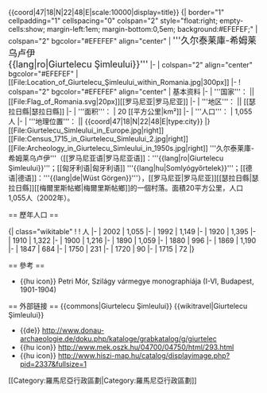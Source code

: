 {{coord|47|18|N|22|48|E|scale:10000|display=title}} 
{| border="1" cellpadding="1" cellspacing="0" colspan="2" style="float:right; empty-cells:show; margin-left:1em; margin-bottom:0,5em; background:#EFEFEF;"
| colspan="2" bgcolor="#EFEFEF" align="center" | <font size="+1">'''久尔泰莱庫-希姆莱乌卢伊<br />{{lang|ro|Giurtelecu Şimleului}}'''</font>
|-
| colspan="2" align="center" bgcolor="#EFEFEF" | [[File:Location_of_Giurtelecu_Şimleului_within_Romania.jpg|300px]]
|-
! colspan="2" bgcolor="#EFEFEF" align="center" | 基本资料
|-
| '''国家'''： || [[File:Flag_of_Romania.svg|20px]][[罗马尼亚|罗马尼亚]] 
|-
| '''地区'''： || [[瑟拉日縣|瑟拉日縣]]
|-
| '''面积'''：
| 20 [[平方公里|km²]]
|-
| '''人口'''：
| 1,055人 
|-
| '''地理位置'''： || {{coord|47|18|N|22|48|E|type:city}}
|}
[[File:Giurtelecu_Simleului_in_Europe.jpg|right]] 
[[File:Census_1715_in_Giurtelecu_Simleului_2.jpg|right]] 
[[File:Archeology_in_Giurtelecu_Simleului_in_1950s.jpg|right]] 
'''久尔泰莱庫-希姆莱乌卢伊'''（[[罗马尼亚语|罗马尼亚语]]：'''{{lang|ro|Giurtelecu Şimleului}}'''；[[匈牙利语|匈牙利语]] '''{{lang|hu|Somlyógyőrtelek}}'''；[[德语|德语]]：'''{{lang|de|Wüst Görgen}}'''），[[罗马尼亚|罗马尼亚]][[瑟拉日縣|瑟拉日縣]][[梅爾里斯帖鄉|梅爾里斯帖鄉]]的一個村落。面積20平方公里，人口1,055人（2002年）。 

== 歷年人口 ==

{| class="wikitable"
! 
! 人 
|- 
| 2002
| 1,055
|- 
| 1992
| 1,149
|- 
| 1920
| 1,395
|- 
| 1910
| 1,322
|- 
| 1900
| 1,216
|- 
| 1890
| 1,059
|- 
| 1880
| 996
|- 
| 1869
| 1,190
|- 
| 1847
| 684
|- 
| 1750
| 231 
|- 
| 1720
| 90
|- 
| 1715
| 72
|}

== 參考 ==
* {{hu icon}} Petri Mór, Szilágy vármegye monographiája (I-VI, Budapest, 1901-1904) 

== 外部链接 ==
{{commons|Giurtelecu Şimleului}} 
{{wikitravel|Giurtelecu Şimleului}} 
* {{de}} http://www.donau-archaeologie.de/doku.php/kataloge/grabkatalog/g/giurtelec 
* {{hu icon}} http://www.mek.oszk.hu/04700/04750/html/293.html 
* {{hu icon}} http://www.hiszi-map.hu/catalog/displayimage.php?pid=2337&fullsize=1

[[Category:羅馬尼亞行政區劃|Category:羅馬尼亞行政區劃]]